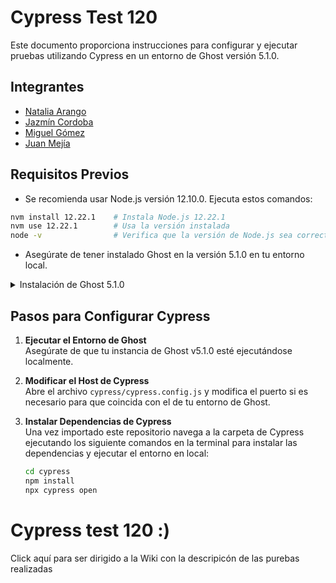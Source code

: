 # Cypress Test 120

Este documento proporciona instrucciones para configurar y ejecutar pruebas utilizando Cypress en un entorno de Ghost versión 5.1.0.

## Integrantes
* [Natalia Arango](mailto:a.arandio@uniandes.edu.co)
* [Jazmín Cordoba](mailto:jn.cordobap1@uniandes.edu.co)
* [Miguel Gómez](mailto:ma.gomeza1@uniandes.edu.co)
* [Juan Mejía](mailto:je.mejiai1@uniandes.edu.co)


## Requisitos Previos

- Se recomienda usar Node.js versión 12.10.0. Ejecuta estos comandos:

```bash
nvm install 12.22.1    # Instala Node.js 12.22.1
nvm use 12.22.1        # Usa la versión instalada
node -v                # Verifica que la versión de Node.js sea correcta
```

- Asegúrate de tener instalado Ghost en la versión 5.1.0 en tu entorno local.
<details>
<summary>Instalación de Ghost 5.1.0</summary>


1. **Crea un directorio para tu instalación de Ghost**:

   Abre tu terminal y ejecuta:

   ```bash
   mkdir ~/ghost_5.1.0
   cd ~/ghost_5.1.0
   ```

2. **Instala Ghost CLI**:

   Ejecuta el siguiente comando:

   ```bash
   npm install -g ghost-cli
   ```

3. **Instala Ghost en la versión específica**:

   Ejecuta el siguiente comando para instalar Ghost 5.1.0 en tu carpeta:

   ```bash
   ghost install local 5.1.0
   ```

4. **Configura y ejecuta Ghost**:

   Una vez finalizada la instalación, inicia Ghost con:

   ```bash
   ghost start
   ```

5. **Accede al panel de administración**:

   Visita `http://localhost:2368/ghost` para acceder a la interfaz de administración y crear tu usuario.

6. **Detener y reiniciar Ghost**:

   Usa `ghost stop` para detener Ghost y `ghost start` para reiniciarlo cuando sea necesario.

</details>

## Pasos para Configurar Cypress

1. **Ejecutar el Entorno de Ghost**  
   Asegúrate de que tu instancia de Ghost v5.1.0 esté ejecutándose localmente.

2. **Modificar el Host de Cypress**  
   Abre el archivo `cypress/cypress.config.js` y modifica el puerto si es necesario para que coincida con el de tu entorno de Ghost.

3. **Instalar Dependencias de Cypress**  
   Una vez importado este repositorio navega a la carpeta de Cypress ejecutando los siguiente comandos en la terminal para instalar las dependencias y ejecutar el entorno en local:
   ```bash
   cd cypress
   npm install
   npx cypress open


# Cypress test 120 :)
Click aquí para ser dirigido a la Wiki con la descripicón de las purebas realizadas

